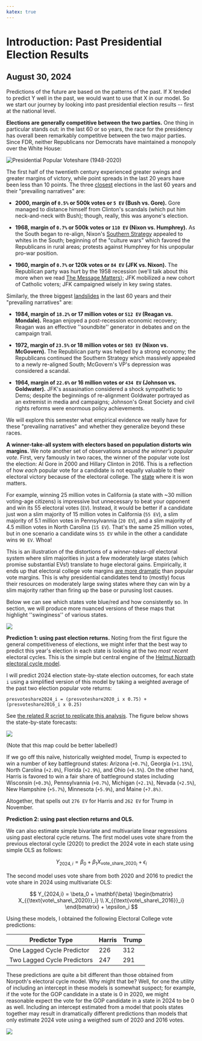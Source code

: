 ```yaml
---
katex: true
---
```


# Introduction: Past Presidential Election Results
## August 30, 2024

Predictions of the future are based on the patterns of the past. If X tended to predict Y well in the past, we would want to use that X in our model. So we start our journey by looking into past presidential election results -- first at the national level. 

**Elections are generally competitive between the two parties.** One thing in particular stands out: in the last 60 or so years, the race for the presidency has overall been remarkably competitive between the two major parties. Since FDR, neither Republicans nor Democrats have maintained a monopoly over the White House:

![Presidential Popular Voteshare (1948-2020)](../figures/PV_national_historical.png)

The first half of the twentieth century experienced greater swings and greater margins of victory, while point spreads in the last 20 years have been less than 10 points. The three <u>closest</u> elections in the last 60 years and their "prevailing narratives" are:

* **2000, margin of `0.5%` or 500k votes or `5 EV` (Bush vs. Gore).** Gore managed to distance himself from Clinton's scandals (which put him neck-and-neck with Bush); though, really, this was anyone's election.

* **1968, margin of `0.7%` or 500k votes or `110 EV` (Nixon vs. Humphrey).** As the South began to re-align, Nixon's [Southern Strategy](https://en.wikipedia.org/wiki/Southern_strategy) appealed to whites in the South; beginning of the "culture wars" which favored the Republicans in rural areas; protests against Humphrey for his unpopular pro-war position.

* **1960, margin of `0.7%` or 120k votes or `84 EV` (JFK vs. Nixon).** The Republican party was hurt by the 1958 recession (we'll talk about this more when we read [The Message Matters](https://www.amazon.com/Message-Matters-Economy-Presidential-Campaigns/dp/0691139636)); JFK mobilized a new cohort of Catholic voters; JFK campaigned wisely in key swing states. 

Similarly, the three biggest <u>landslides</u> in the last 60 years and their "prevailing narratives" are:

* **1984, margin of `18.2%` or 17 million votes or `512 EV` (Reagan vs. Mondale).** Reagan enjoyed a post-recession economic recovery; Reagan was an effective ''soundbite'' generator in debates and on the campaign trail.

* **1972, margin of `23.5%` or 18 million votes or `503 EV` (Nixon vs. McGovern).** The Republican party was helped by a strong economy; the Republicans continued the Southern Strategy which massively appealed to a newly re-aligned South; McGovern's VP's depression was considered a scandal.

* **1964, margin of `22.6%` or 16 million votes or `434 EV` (Johnson vs. Goldwater).** JFK's assasination considered a shock sympathetic to Dems; despite the beginnings of re-alignment Goldwater portrayed as an extremist in media and campaigns; Johnson's Great Society and civil rights reforms were enormous policy achievements.

We will explore this semester what empirical evidence we really have for these "prevailing narratives" and whether they generalize beyond these races.

**A winner-take-all system with electors based on population distorts win margins.** We note another set of observations around *the winner's popular vote*. First, very famously in two races, the winner of the popular vote lost the election: Al Gore in 2000 and Hillary Clinton in 2016. This is a reflection of how *each* popular vote for a candidate is not equally valuable to their electoral victory because of the electoral college. The <u>state</u> where it is won matters. 

For example, winning 25 million votes in California (a state with ~30 million voting-age citizens) is impressive but unnecessary to beat your opponent and win its 55 electoral votes (`EV`). Instead, it would be better if a candidate just won a slim majority of 15 million votes in California (`55 EV`), a slim majority of 5.1 million votes in Pennsylvannia (`20 EV`), and a slim majority of 4.5 million votes in North Carolina (`15 EV`). That's the same 25 million votes, but in one scenario a candidate wins `55 EV` while in the other a candidate wins `90 EV`. Whoa! 

This is an illustration of the distortions of a *winner-takes-all* electoral system where slim majorities in just a few moderately large states (which promise substantial EVs!) translate to huge electoral gains. Empirically, it ends up that electoral college vote margins [are more dramatic](https://www.pewresearch.org/fact-tank/2016/12/20/why-electoral-college-landslides-are-easier-to-win-than-popular-vote-ones/) than popular vote margins. This is why presidential candidates tend to (mostly) focus their resources on moderately large swing states where they can win by a slim majority rather than firing up the base or purusing lost causes. 

Below we can see which states vote blue/red and how consistently so. In section, we will produce more nuanced versions of these maps that highlight ''swinginess'' of various states.

![](../figures/PV_states_historical.png)

**Prediction 1: using past election returns.** Noting from the first figure the general competitiveness of elections, we might infer that the best way to predict this year's election in each state is looking at the two *most recent* electoral cycles. This is the simple but central engine of the [Helmut Norpath electoral cycle model](https://www.pollyvote.com/pollyvote-election-forecasting/naive-forecast/). 

I will predict 2024 election state-by-state election outcomes, for each state `i` using a simplified version of this model by taking a weighted average of the past two election popular vote returns: 

```
presvoteshare2024_i = (presvoteshare2020_i x 0.75) + (presvoteshare2016_i x 0.25)
```

See [the related R script to replicate this analysis](../scripts/01_Intro_Lab_Blog_Code.R). The figure below shows the state-by-state forecasts:

![](../figures/PV2024_simple_forecast.png)

(Note that this map could be better labelled!)

If we go off this naïve, historically weighted model, Trump is expected to win a number of key battleground states: Arizona (`+0.7%`), Georgia (`+1.15%`), North Carolina (`+2.0%`), Florida (`+2.9%`), and Ohio (`+8.5%`). On the other hand, Harris is favored to win a fair share of battleground states including Wisconsin (`+0.3%`), Pennsylvannia (`+0.7%`), Michigan (`+2.1%`), Nevada (`+2.5%`), New Hampshire (`+5.7%`), Minnesota (`+5.9%`), and Maine (`+7.8%)`. 

Altogether, that spells out `276 EV` for Harris and `262 EV` for Trump in November.

**Prediction 2: using past election returns and OLS.**

We can also estimate simple bivariate and multivariate linear regressions using past electoral cycle returns. The first model uses vote share from the previous electoral cycle (2020) to predict the 2024 vote in each state using simple OLS as follows: 

$$ 
Y_{2024,i} = \beta_0 + \beta_1 {X_{{\text{vote\_share\_2020}}_i}} + \epsilon_i
$$

The second model uses vote share from both 2020 and 2016 to predict the vote share in 2024 using multivariate OLS: 

$$ 
Y_{2024,i} = \beta_0 + \mathbf{\beta} \begin{bmatrix}
X_{{\text{vote\_share\_2020}}_i} \\
X_{{\text{vote\_share\_2016}}_i}
\end{bmatrix} + \epsilon_i
$$

Using these models, I obtained the following Electoral College vote predictions: 


| Predictor Type                 | Harris | Trump |
|--------------------------------|--------|-------|
| One Lagged Cycle Predictor     |   226  |  312  |
| Two Lagged Cycle Predictors    |   247  |  291  |

These predictions are quite a bit different than those obtained from Norpoth's electoral cycle model. Why might that be? Well, for one the utility of including an intercept in these models is somewhat suspect; for example, if the vote for the GOP candidate in a state is 0 in 2020, we might reasonable expect the vote for the GOP candidate in a state in 2024 to be 0 as well. Including an intercept estimated from a model that pools states together may result in dramatically different predictions than models that only estimate 2024 vote using a weigthed sum of 2020 and 2016 votes. 




![](../figures/PV2024_OLS_forecast.png)






